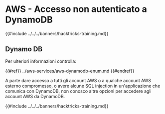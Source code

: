 # AWS - Accesso non autenticato a DynamoDB

{{#include ../../../banners/hacktricks-training.md}}

## Dynamo DB

Per ulteriori informazioni controlla:

{{#ref}}
../aws-services/aws-dynamodb-enum.md
{{#endref}}

A parte dare accesso a tutti gli account AWS o a qualche account AWS esterno compromesso, o avere alcune SQL injection in un'applicazione che comunica con DynamoDB, non conosco altre opzioni per accedere agli account AWS da DynamoDB.

{{#include ../../../banners/hacktricks-training.md}}
